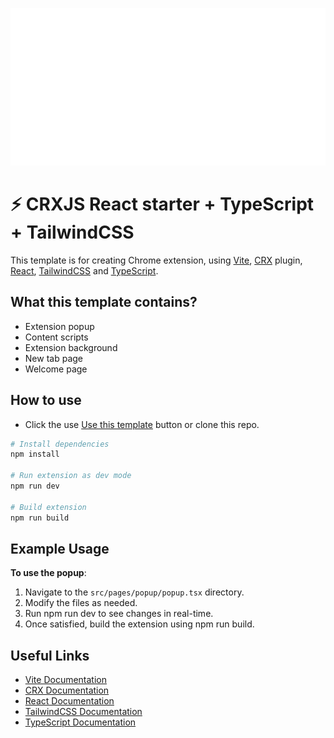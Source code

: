 ![Banner](media/banner.png)

# ⚡ CRXJS React starter + TypeScript + TailwindCSS

This template is for creating Chrome extension, using [Vite](https://vitejs.dev/), [CRX](https://crxjs.dev/vite-plugin/) plugin, [React](https://react.dev/), [TailwindCSS](https://tailwindcss.com/) and [TypeScript](https://www.typescriptlang.org/).

## What this template contains?

- Extension popup
- Content scripts
- Extension background
- New tab page
- Welcome page

## How to use

- Click the use [Use this template](https://github.com/cresvin/crxjs-react-starter/generate) button or clone this repo.

```bash
# Install dependencies
npm install

# Run extension as dev mode
npm run dev

# Build extension
npm run build
```

## Example Usage

**To use the popup**:

1. Navigate to the `src/pages/popup/popup.tsx` directory.
2. Modify the files as needed.
3. Run npm run dev to see changes in real-time.
4. Once satisfied, build the extension using npm run build.

## Useful Links

- [Vite Documentation](https://vitejs.dev/)
- [CRX Documentation](https://crxjs.dev/vite-plugin/)
- [React Documentation](https://react.dev/)
- [TailwindCSS Documentation](https://tailwindcss.com/)
- [TypeScript Documentation](https://www.typescriptlang.org/)

